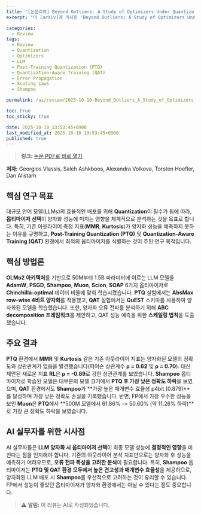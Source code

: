 ```yaml
---
title: "[논문리뷰] Beyond Outliers: A Study of Optimizers Under Quantization"
excerpt: "이 [arXiv]에 게시한 'Beyond Outliers: A Study of Optimizers Under Quantization' 논문에 대한 자세한 리뷰입니다."

categories:
  - Review
tags:
  - Review
  - Quantization
  - Optimizers
  - LLM
  - Post-Training Quantization (PTQ)
  - Quantization-Aware Training (QAT)
  - Error Propagation
  - Scaling Laws
  - Shampoo

permalink: /ai/review/2025-10-10-Beyond_Outliers_A_Study_of_Optimizers_Under_Quantization/

toc: true
toc_sticky: true

date: 2025-10-10 13:53:45+0900
last_modified_at: 2025-10-10 13:53:45+0900
published: true
---
```

> **링크:** [논문 PDF로 바로 열기](https://arxiv.org/abs/2509.23500)

**저자:** Georgios Vlassis, Saleh Ashkboos, Alexandra Volkova, Torsten Hoefler, Dan Alistarh



## 핵심 연구 목표
대규모 언어 모델(LLMs)의 효율적인 배포를 위해 **Quantization**이 필수가 됨에 따라, **옵티마이저 선택**이 양자화 성능에 미치는 영향을 체계적으로 분석하는 것을 목표로 합니다. 특히, 기존 아웃라이어 측정 지표(**MMR**, **Kurtosis**)가 양자화 성능을 예측하지 못하는 이유를 규명하고, **Post-Training Quantization (PTQ)** 및 **Quantization-Aware Training (QAT)** 환경에서 최적의 옵티마이저를 식별하는 것이 주된 연구 목적입니다.

## 핵심 방법론
**OLMo2 아키텍처**를 기반으로 50M부터 1.5B 파라미터에 이르는 LLM 모델을 **AdamW**, **PSGD**, **Shampoo**, **Muon**, **Scion**, **SOAP** 6가지 옵티마이저로 **Chinchilla-optimal** 데이터 비율에 맞춰 학습시켰습니다. **PTQ** 실험에서는 **AbsMax row-wise 4비트 양자화**를 적용했고, **QAT** 실험에서는 **QuEST** 스키마를 사용하여 양자화된 모델을 학습했습니다. 또한, 양자화 오류 전파를 분석하기 위해 **ABC decomposition 프레임워크**를 제안하고, QAT 성능 예측을 위한 **스케일링 법칙**을 도출했습니다.

## 주요 결과
**PTQ** 환경에서 **MMR** 및 **Kurtosis** 같은 기존 아웃라이어 지표는 양자화된 모델의 정확도와 상관관계가 없음을 발견했습니다(피어슨 상관계수 **ρ = 0.62** 및 **ρ = 0.70**). 대신 제안된 새로운 지표 **RL**은 **ρ = -0.89**로 강한 상관관계를 보였습니다. **Shampoo** 옵티마이저로 학습된 모델은 대부분의 모델 크기에서 **PTQ 후 가장 낮은 정확도 하락**을 보였으며, **QAT** 환경에서도 **Shampoo**가 **가장 높은 매개변수 효율성 p4bit (0.879)**를 달성하며 가장 낮은 정확도 손실을 기록했습니다. 반면, FP에서 가장 우수한 성능을 보인 **Muon**은 **PTQ**에서 **500M 모델에서 61.86% -> 50.60% (약 11.26% 하락)**로 가장 큰 정확도 하락을 보였습니다.

## AI 실무자를 위한 시사점
AI 실무자들은 **LLM 양자화 시 옵티마이저 선택**이 최종 모델 성능에 **결정적인 영향**을 미친다는 점을 인지해야 합니다. 기존의 아웃라이어 분석 지표만으로는 양자화 후 성능을 예측하기 어려우므로, **오류 전파 특성을 고려한 분석**이 필요합니다. 특히, **Shampoo** 옵티마이저는 **PTQ 및 QAT 환경 모두에서 높은 견고성과 매개변수 효율성**을 제공하므로, 양자화된 LLM 배포 시 **Shampoo**를 우선적으로 고려하는 것이 유리할 수 있습니다. FP에서 성능이 좋았던 옵티마이저가 양자화 환경에서는 아닐 수 있다는 점도 중요합니다.

> ⚠️ **알림:** 이 리뷰는 AI로 작성되었습니다.